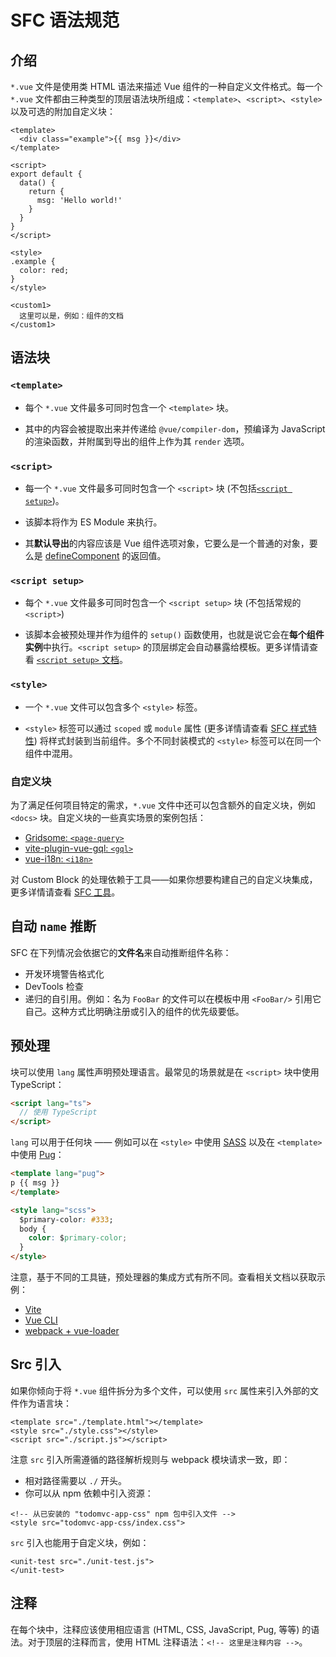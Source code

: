 # SFC 语法规范

## 介绍

`*.vue` 文件是使用类 HTML 语法来描述 Vue 组件的一种自定义文件格式。每一个 `*.vue` 文件都由三种类型的顶层语法块所组成：`<template>`、`<script>`、`<style>` 以及可选的附加自定义块：

```vue
<template>
  <div class="example">{{ msg }}</div>
</template>

<script>
export default {
  data() {
    return {
      msg: 'Hello world!'
    }
  }
}
</script>

<style>
.example {
  color: red;
}
</style>

<custom1>
  这里可以是，例如：组件的文档
</custom1>
```

## 语法块

### `<template>`

- 每个 `*.vue` 文件最多可同时包含一个 `<template>` 块。

- 其中的内容会被提取出来并传递给 `@vue/compiler-dom`，预编译为 JavaScript 的渲染函数，并附属到导出的组件上作为其 `render` 选项。

### `<script>`

- 每一个 `*.vue` 文件最多可同时包含一个 `<script>` 块 (不包括[`<script setup>`](/api/sfc-script-setup.html))。

- 该脚本将作为 ES Module 来执行。

- 其**默认导出**的内容应该是 Vue 组件选项对象，它要么是一个普通的对象，要么是 [defineComponent](/api/global-api.html#definecomponent) 的返回值。

### `<script setup>`

- 每个 `*.vue` 文件最多可同时包含一个 `<script setup>` 块 (不包括常规的 `<script>`)

- 该脚本会被预处理并作为组件的 `setup()` 函数使用，也就是说它会在**每个组件实例**中执行。`<script setup>` 的顶层绑定会自动暴露给模板。更多详情请查看 [`<script setup>` 文档](/api/sfc-script-setup)。

### `<style>`

- 一个 `*.vue` 文件可以包含多个 `<style>` 标签。

- `<style>` 标签可以通过 `scoped` 或 `module` 属性 (更多详情请查看 [SFC 样式特性](/api/sfc-style)) 将样式封装到当前组件。多个不同封装模式的 `<style>` 标签可以在同一个组件中混用。

### 自定义块

为了满足任何项目特定的需求，`*.vue` 文件中还可以包含额外的自定义块，例如 `<docs>` 块。自定义块的一些真实场景的案例包括：

- [Gridsome: `<page-query>`](https://gridsome.org/docs/querying-data/)
- [vite-plugin-vue-gql: `<gql>`](https://github.com/wheatjs/vite-plugin-vue-gql)
- [vue-i18n: `<i18n>`](https://github.com/intlify/bundle-tools/tree/main/packages/vite-plugin-vue-i18n#i18n-custom-block)

对 Custom Block 的处理依赖于工具——如果你想要构建自己的自定义块集成，更多详情请查看 [SFC 工具](/api/sfc-tooling.html#custom-blocks-integration)。

## 自动 `name` 推断

SFC 在下列情况会依据它的**文件名**来自动推断组件名称：

- 开发环境警告格式化
- DevTools 检查
- 递归的自引用。例如：名为 `FooBar` 的文件可以在模板中用 `<FooBar/>` 引用它自己。这种方式比明确注册或引入的组件的优先级要低。

## 预处理

块可以使用 `lang` 属性声明预处理语言。最常见的场景就是在 `<script>` 块中使用 TypeScript：

```html
<script lang="ts">
  // 使用 TypeScript
</script>
```

`lang` 可以用于任何块 —— 例如可以在 `<style>` 中使用 [SASS](https://sass-lang.com/) 以及在 `<template>` 中使用 [Pug](https://pugjs.org/api/getting-started.html)：

```html
<template lang="pug">
p {{ msg }}
</template>

<style lang="scss">
  $primary-color: #333;
  body {
    color: $primary-color;
  }
</style>
```

注意，基于不同的工具链，预处理器的集成方式有所不同。查看相关文档以获取示例：

- [Vite](https://vitejs.dev/guide/features.html#css-pre-processors)
- [Vue CLI](https://cli.vuejs.org/guide/css.html#pre-processors)
- [webpack + vue-loader](https://vue-loader.vuejs.org/guide/pre-processors.html#using-pre-processors)

## Src 引入

如果你倾向于将 `*.vue` 组件拆分为多个文件，可以使用 `src` 属性来引入外部的文件作为语言块：

```vue
<template src="./template.html"></template>
<style src="./style.css"></style>
<script src="./script.js"></script>
```

注意 `src` 引入所需遵循的路径解析规则与 webpack 模块请求一致，即：

- 相对路径需要以 `./` 开头。
- 你可以从 npm 依赖中引入资源：

```vue
<!-- 从已安装的 "todomvc-app-css" npm 包中引入文件 -->
<style src="todomvc-app-css/index.css">
```

`src` 引入也能用于自定义块，例如：

```vue
<unit-test src="./unit-test.js">
</unit-test>
```

## 注释

在每个块中，注释应该使用相应语言 (HTML, CSS, JavaScript, Pug, 等等) 的语法。对于顶层的注释而言，使用 HTML 注释语法：`<!-- 这里是注释内容 -->`。
